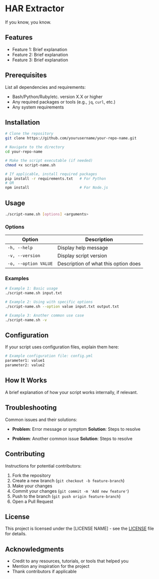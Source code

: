 # HAR Extractor

If you know, you know.

## Features

- Feature 1: Brief explanation
- Feature 2: Brief explanation
- Feature 3: Brief explanation

## Prerequisites

List all dependencies and requirements:

- Bash/Python/Ruby/etc. version X.X or higher
- Any required packages or tools (e.g., `jq`, `curl`, etc.)
- Any system requirements

## Installation

```bash
# Clone the repository
git clone https://github.com/yourusername/your-repo-name.git

# Navigate to the directory
cd your-repo-name

# Make the script executable (if needed)
chmod +x script-name.sh

# If applicable, install required packages
pip install -r requirements.txt   # For Python
# OR
npm install                       # For Node.js
```

## Usage

```bash
./script-name.sh [options] <arguments>
```

### Options

| Option | Description |
|--------|-------------|
| `-h, --help` | Display help message |
| `-v, --version` | Display script version |
| `-o, --option VALUE` | Description of what this option does |

### Examples

```bash
# Example 1: Basic usage
./script-name.sh input.txt

# Example 2: Using with specific options
./script-name.sh --option value input.txt output.txt

# Example 3: Another common use case
./script-name.sh -v
```

## Configuration

If your script uses configuration files, explain them here:

```bash
# Example configuration file: config.yml
parameter1: value1
parameter2: value2
```

## How It Works

A brief explanation of how your script works internally, if relevant.

## Troubleshooting

Common issues and their solutions:

- **Problem**: Error message or symptom
  **Solution**: Steps to resolve

- **Problem**: Another common issue
  **Solution**: Steps to resolve

## Contributing

Instructions for potential contributors:

1. Fork the repository
2. Create a new branch (`git checkout -b feature-branch`)
3. Make your changes
4. Commit your changes (`git commit -m 'Add new feature'`)
5. Push to the branch (`git push origin feature-branch`)
6. Open a Pull Request

## License

This project is licensed under the [LICENSE NAME] - see the [LICENSE](LICENSE) file for details.

## Acknowledgments

- Credit to any resources, tutorials, or tools that helped you
- Mention any inspiration for the project
- Thank contributors if applicable